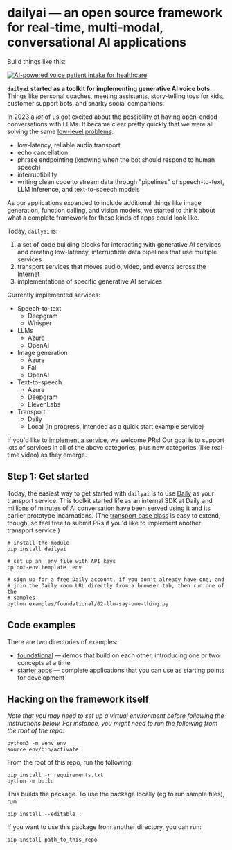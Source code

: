 # dailyai — an open source framework for real-time, multi-modal, conversational AI applications

Build things like this:

[![AI-powered voice patient intake for healthcare](https://img.youtube.com/vi/lDevgsp9vn0/0.jpg)](https://www.youtube.com/watch?v=lDevgsp9vn0)




**`dailyai` started as a toolkit for implementing generative AI voice bots.** Things like personal coaches, meeting assistants, story-telling toys for kids, customer support bots, and snarky social companions.


In 2023 a *lot* of us got excited about the possibility of having open-ended conversations with LLMs. It became clear pretty quickly that we were all solving the same [low-level problems](https://www.daily.co/blog/how-to-talk-to-an-llm-with-your-voice/):
- low-latency, reliable audio transport
- echo cancellation
- phrase endpointing (knowing when the bot should respond to human speech)
- interruptibility
- writing clean code to stream data through "pipelines" of speech-to-text, LLM inference, and text-to-speech models

As our applications expanded to include additional things like image generation, function calling, and vision models, we started to think about what a complete framework for these kinds of apps could look like.

Today, `dailyai` is:

1. a set of code building blocks for interacting with generative AI services and creating low-latency, interruptible data pipelines that use multiple services
2. transport services that moves audio, video, and events across the Internet
3. implementations of specific generative AI services

Currently implemented services:
- Speech-to-text
  - Deepgram
  - Whisper
- LLMs
  - Azure
  - OpenAI
- Image generation
  - Azure
  - Fal
  - OpenAI
- Text-to-speech
  - Azure
  - Deepgram
  - ElevenLabs
- Transport
  - Daily
  - Local (in progress, intended as a quick start example service)

If you'd like to [implement a service]((https://github.com/daily-co/daily-ai-sdk/tree/main/src/dailyai/services)), we welcome PRs! Our goal is to support lots of services in all of the above categories, plus new categories (like real-time video) as they emerge.

## Step 1: Get started

Today, the easiest way to get started with `dailyai` is to use [Daily](https://www.daily.co/) as your transport service. This toolkit started life as an internal SDK at Daily and millions of minutes of AI conversation have been served using it and its earlier prototype incarnations. (The [transport base class](https://github.com/daily-co/daily-ai-sdk/blob/main/src/dailyai/services/base_transport_service.py) is easy to extend, though, so feel free to submit PRs if you'd like to implement another transport service.)

```
# install the module
pip install dailyai

# set up an .env file with API keys
cp dot-env.template .env

# sign up for a free Daily account, if you don't already have one, and
# join the Daily room URL directly from a browser tab, then run one of the
# samples
python examples/foundational/02-llm-say-one-thing.py
```

## Code examples

There are two directories of examples:

- [foundational](https://github.com/daily-co/daily-ai-sdk/tree/main/examples/foundational) — demos that build on each other, introducing one or two concepts at a time
- [starter apps](https://github.com/daily-co/daily-ai-sdk/tree/main/examples/starter-apps) — complete applications that you can use as starting points for development



## Hacking on the framework itself

_Note that you may need to set up a virtual environment before following the instructions below. For instance, you might need to run the following from the root of the repo:_

```
python3 -m venv env
source env/bin/activate
```

From the root of this repo, run the following:

```
pip install -r requirements.txt
python -m build
```

This builds the package. To use the package locally (eg to run sample files), run

```
pip install --editable .
```

If you want to use this package from another directory, you can run:

```
pip install path_to_this_repo
```
